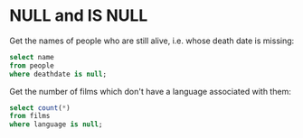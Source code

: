 # NULL and IS NULL

Get the names of people who are still alive, i.e. whose death date is missing:
```sql
select name
from people
where deathdate is null;
```

Get the number of films which don't have a language associated with them:
```sql
select count(*)
from films
where language is null;
```
